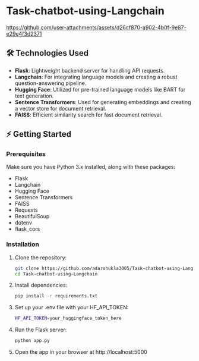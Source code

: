 # Task-chatbot-using-Langchain

https://github.com/user-attachments/assets/d26cf870-a902-4b0f-9e87-e29e4f3d2371


## 🛠️ Technologies Used

- **Flask**: Lightweight backend server for handling API requests.
- **Langchain**: For integrating language models and creating a robust question-answering pipeline.
- **Hugging Face**: Utilized for pre-trained language models like BART for text generation.
- **Sentence Transformers**: Used for generating embeddings and creating a vector store for document retrieval.
- **FAISS**: Efficient similarity search for fast document retrieval.

## ⚡ Getting Started

### Prerequisites

Make sure you have Python 3.x installed, along with these packages:

- Flask
- Langchain
- Hugging Face
- Sentence Transformers
- FAISS
- Requests
- BeautifulSoup
- dotenv
- flask_cors

### Installation

1. Clone the repository:
   ```bash
   git clone https://github.com/adarshukla3005/Task-chatbot-using-Langchain.git
   cd Task-chatbot-using-Langchain
   
2. Install dependencies:
   ```bash
   pip install -r requirements.txt

3. Set up your .env file with your HF_API_TOKEN:
   ```bash
   HF_API_TOKEN=your_huggingface_token_here

4. Run the Flask server:
   ```bash
   python app.py

5. Open the app in your browser at http://localhost:5000
